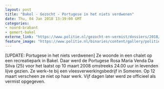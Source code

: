 ```yaml
---
layout: post
title: "Bakel - Gezocht - Portugese in het niets verdwenen"
date: Thu, 04 Jan 2018 13:39:00 GMT
categories: 
- noord-brabant 
- gemert-bakel 
externe_link: "https://www.politie.nl/gezocht-en-vermist/dossiers/2018/09-portugese-in-het-niets-verdwenen/portugese-in-het-niets-verdwenen.html"
feature_image: "https://www.politie.nl/binaries/content/gallery/politie/gezocht/dossiers/2017/coldcasekalender-fotos/09-ob/rosabakel.jpg"
---
```


[UPDATE: Portugese in het niets verdwenen] Ze woonde in een chalet op een recreatiepark in Bakel. Daar werd de Portugese Rosa Maria Venda Da Silva (25) voor het laatst op 10 maart 2008 omstreeks 24.00 uur in levenden lijve gezien. Ze werk¬te bij een vleesverwerkingsbedrijf in Someren. Op 12 maart verscheen ze niet op haar werk. Vijf dagen later werd ze officieel als vermist opgegeven.
